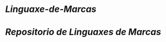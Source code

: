 <h1><i>Linguaxe-de-Marcas</h1></i>

<h1><i>Repositorio de Linguaxes de Marcas</h1></i>

<gif width="1920" height="300" alt="Banner" src=https://ibb.co/KNkRqxM>
